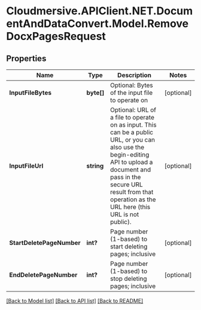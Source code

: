 # Cloudmersive.APIClient.NET.DocumentAndDataConvert.Model.RemoveDocxPagesRequest
## Properties

Name | Type | Description | Notes
------------ | ------------- | ------------- | -------------
**InputFileBytes** | **byte[]** | Optional: Bytes of the input file to operate on | [optional] 
**InputFileUrl** | **string** | Optional: URL of a file to operate on as input.  This can be a public URL, or you can also use the begin-editing API to upload a document and pass in the secure URL result from that operation as the URL here (this URL is not public). | [optional] 
**StartDeletePageNumber** | **int?** | Page number (1-based) to start deleting pages; inclusive | [optional] 
**EndDeletePageNumber** | **int?** | Page number (1-based) to stop deleting pages; inclusive | [optional] 

[[Back to Model list]](../README.md#documentation-for-models) [[Back to API list]](../README.md#documentation-for-api-endpoints) [[Back to README]](../README.md)

